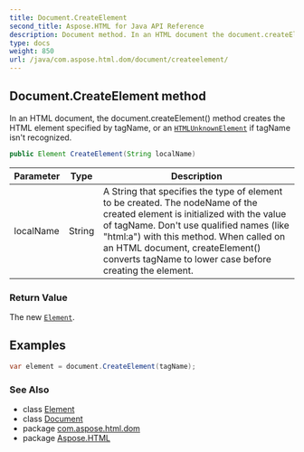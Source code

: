 ```yaml
---
title: Document.CreateElement
second_title: Aspose.HTML for Java API Reference
description: Document method. In an HTML document the document.createElement method creates the HTML element specified by tagName or an HTMLUnknownElement if tagName isnt recognized
type: docs
weight: 850
url: /java/com.aspose.html.dom/document/createelement/
---
```

## Document.CreateElement method

In an HTML document, the document.createElement() method creates the HTML element specified by tagName, or an [`HTMLUnknownElement`](../../../com.aspose.html/htmlunknownelement/) if tagName isn't recognized.

```java
public Element CreateElement(String localName)
```

| Parameter | Type | Description |
| --- | --- | --- |
| localName | String | A String that specifies the type of element to be created. The nodeName of the created element is initialized with the value of tagName. Don't use qualified names (like "html:a") with this method. When called on an HTML document, createElement() converts tagName to lower case before creating the element. |

### Return Value

The new [`Element`](../../element/).

## Examples

```java
var element = document.CreateElement(tagName);
```

### See Also

* class [Element](../../element/)
* class [Document](../)
* package [com.aspose.html.dom](../../../com.aspose.html.dom/)
* package [Aspose.HTML](../../../)
